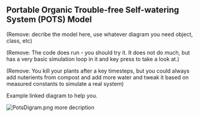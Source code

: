## **P**ortable **O**rganic **T**rouble-free **S**elf-watering System (**POTS**) Model

(Remove: decribe the model here, use whatever diagram you need object, class, etc)

(Remove: The code does run - you should try it. It does not do much, but has a very basic 
simulation loop in it and key press to take a look at.)

(Remove: You kill your plants after a key timesteps, but you could always add nuterients
from compost and add more water and tweak it based on measured constants to simulate
a real system)


Example linked diagram to help you.

![**PotsDigram.png**](../../images/PotsDigram.png)
more decription